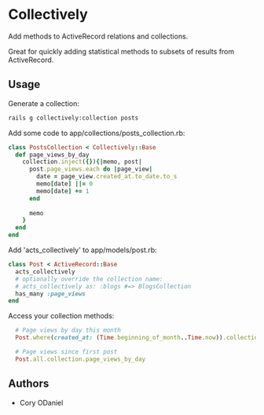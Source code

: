 Collectively
====================

Add methods to ActiveRecord relations and collections. 

Great for quickly adding statistical methods to subsets of results from ActiveRecord.

Usage
---------------------

Generate a collection:

```bash
rails g collectively:collection posts
```

Add some code to app/collections/posts_collection.rb:

```ruby
class PostsCollection < Collectively::Base
  def page_views_by_day
    collection.inject({}){|memo, post|
      post.page_views.each do |page_view|
        date = page_view.created_at.to_date.to_s
        memo[date] ||= 0
        memo[date] += 1
      end
      
      memo
    }
  end
end
```


Add 'acts_collectively' to app/models/post.rb:

```ruby
class Post < ActiveRecord::Base
  acts_collectively
  # optionally override the collection name:
  # acts_collectively as: :blogs #=> BlogsCollection
  has_many :page_views
end
```

Access your collection methods:

```ruby
  # Page views by day this month
  Post.where(created_at: (Time.beginning_of_month..Time.now)).collection.page_views_by_day

  # Page views since first post
  Post.all.collection.page_views_by_day
```


Authors
---------------------

  * Cory ODaniel
